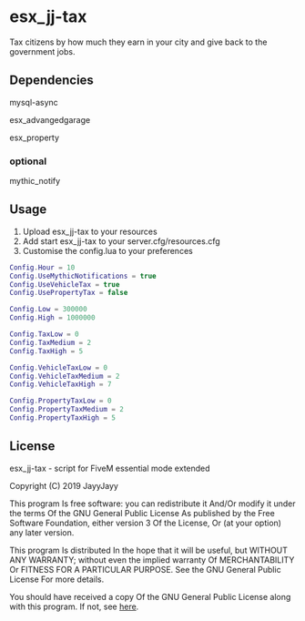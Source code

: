 # esx_jj-tax

Tax citizens by how much they earn in your city and give back to the government jobs.

## Dependencies

mysql-async

esx_advangedgarage

esx_property

### optional

mythic_notify

## Usage

1. Upload esx_jj-tax to your resources
2. Add start esx_jj-tax to your server.cfg/resources.cfg
3. Customise the config.lua to your preferences

```lua
Config.Hour = 10
Config.UseMythicNotifications = true
Config.UseVehicleTax = true
Config.UsePropertyTax = false

Config.Low = 300000
Config.High = 1000000

Config.TaxLow = 0 
Config.TaxMedium = 2
Config.TaxHigh = 5

Config.VehicleTaxLow = 0 
Config.VehicleTaxMedium = 2
Config.VehicleTaxHigh = 7

Config.PropertyTaxLow = 0 
Config.PropertyTaxMedium = 2 
Config.PropertyTaxHigh = 5
```

## License
esx_jj-tax - script for FiveM essential mode extended

Copyright (C) 2019 JayyJayy

This program Is free software: you can redistribute it And/Or modify it under the terms Of the GNU General Public License As published by the Free Software Foundation, either version 3 Of the License, Or (at your option) any later version.

This program Is distributed In the hope that it will be useful, but WITHOUT ANY WARRANTY; without even the implied warranty Of MERCHANTABILITY Or FITNESS FOR A PARTICULAR PURPOSE. See the GNU General Public License For more details.

You should have received a copy Of the GNU General Public License along with this program. If not, see [here](http://www.gnu.org/licenses/).
